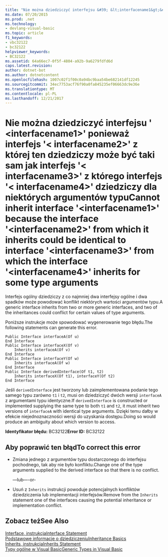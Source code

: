 ```yaml
---
title: "Nie można dziedziczyć interfejsu &#39; &lt;interfacename1&gt;&#39; ponieważ interfejs &#39;&lt; interfacename2&gt;&#39; z której ten dziedziczy może być taki sam jak interfejs &#39;&lt; interfacename3&gt;&#39; z którego interfejs &#39;&lt; interfacename4&gt;&#39; dziedziczy dla niektórych argumentów typu"
ms.date: 07/20/2015
ms.prod: .net
ms.technology:
- devlang-visual-basic
ms.topic: article
f1_keywords:
- vbc32122
- bc32122
helpviewer_keywords:
- BC32122
ms.assetid: 64a66ec7-0f5f-4804-a92b-9a6279fdfd6d
caps.latest.revision: 
author: dotnet-bot
ms.author: dotnetcontent
ms.openlocfilehash: 1007c02f1f00c0a94bc9baa54be682141df12245
ms.sourcegitcommit: 34ec7753acf76f90a0fa845235ef06663dc9e36e
ms.translationtype: MT
ms.contentlocale: pl-PL
ms.lasthandoff: 12/21/2017
---
```

# <a name="cannot-inherit-interface-39ltinterfacename1gt39-because-the-interface-39ltinterfacename2gt39-from-which-it-inherits-could-be-identical-to-interface-39ltinterfacename3gt39-from-which-the-interface-39ltinterfacename4gt39-inherits-for-some-type-arguments"></a><span data-ttu-id="e1f45-102">Nie można dziedziczyć interfejsu &#39; &lt;interfacename1&gt;&#39; ponieważ interfejs &#39;&lt; interfacename2&gt;&#39; z której ten dziedziczy może być taki sam jak interfejs &#39;&lt; interfacename3&gt;&#39; z którego interfejs &#39;&lt; interfacename4&gt;&#39; dziedziczy dla niektórych argumentów typu</span><span class="sxs-lookup"><span data-stu-id="e1f45-102">Cannot inherit interface &#39;&lt;interfacename1&gt;&#39; because the interface &#39;&lt;interfacename2&gt;&#39; from which it inherits could be identical to interface &#39;&lt;interfacename3&gt;&#39; from which the interface &#39;&lt;interfacename4&gt;&#39; inherits for some type arguments</span></span>
<span data-ttu-id="e1f45-103">Interfejs ogólny dziedziczy z co najmniej dwa interfejsy ogólne i dwa spadków może powodować konflikt niektórych wartości argumentów typu.</span><span class="sxs-lookup"><span data-stu-id="e1f45-103">A generic interface inherits from two or more generic interfaces, and two of the inheritances could conflict for certain values of type arguments.</span></span>  
  
 <span data-ttu-id="e1f45-104">Poniższe instrukcje może spowodować wygenerowanie tego błędu.</span><span class="sxs-lookup"><span data-stu-id="e1f45-104">The following statements can generate this error.</span></span>  
  
```  
Public Interface interfaceA(Of u)  
End Interface  
Public Interface interfaceX(Of v)  
    Inherits interfaceA(Of v)  
End Interface  
Public Interface interfaceY(Of w)  
    Inherits interfaceA(Of w)  
End Interface  
Public Interface derivedInterface(Of t1, t2)  
    Inherits interfaceX(Of t1), interfaceY(Of t2)  
End Interface  
```  
  
 <span data-ttu-id="e1f45-105">Jeśli `derivedInterface` jest tworzony lub zaimplementowana podanie tego samego typu zarówno `t1` i `t2`, musi on dziedziczyć dwóch wersji `interfaceA` z argumentami typu identyczne.</span><span class="sxs-lookup"><span data-stu-id="e1f45-105">If `derivedInterface` is constructed or implemented supplying the same type to both `t1` and `t2`, it must inherit two versions of `interfaceA` with identical type arguments.</span></span> <span data-ttu-id="e1f45-106">Dzięki temu dałby w efekcie niejednoznaczności wersji do uzyskania dostępu.</span><span class="sxs-lookup"><span data-stu-id="e1f45-106">Doing so would produce an ambiguity about which version to access.</span></span>  
  
 <span data-ttu-id="e1f45-107">**Identyfikator błędu:** BC32122</span><span class="sxs-lookup"><span data-stu-id="e1f45-107">**Error ID:** BC32122</span></span>  
  
## <a name="to-correct-this-error"></a><span data-ttu-id="e1f45-108">Aby poprawić ten błąd</span><span class="sxs-lookup"><span data-stu-id="e1f45-108">To correct this error</span></span>  
  
-   <span data-ttu-id="e1f45-109">Zmiana jednego z argumentów typu dostarczonego do interfejsu pochodnego, tak aby nie było konfliktu.</span><span class="sxs-lookup"><span data-stu-id="e1f45-109">Change one of the type arguments supplied to the derived interface so that there is no conflict.</span></span>  
  
     <span data-ttu-id="e1f45-110">—lub—</span><span class="sxs-lookup"><span data-stu-id="e1f45-110">-or-</span></span>  
  
-   <span data-ttu-id="e1f45-111">Usuń z `Inherits` instrukcji powoduje potencjalnych konfliktów dziedziczenia lub implementacji interfejsów.</span><span class="sxs-lookup"><span data-stu-id="e1f45-111">Remove from the `Inherits` statement one of the interfaces causing the potential inheritance or implementation conflict.</span></span>  
  
## <a name="see-also"></a><span data-ttu-id="e1f45-112">Zobacz też</span><span class="sxs-lookup"><span data-stu-id="e1f45-112">See Also</span></span>  
   
 [<span data-ttu-id="e1f45-113">Interface, instrukcja</span><span class="sxs-lookup"><span data-stu-id="e1f45-113">Interface Statement</span></span>](../../visual-basic/language-reference/statements/interface-statement.md)  
 [<span data-ttu-id="e1f45-114">Podstawowe informacje o dziedziczeniu</span><span class="sxs-lookup"><span data-stu-id="e1f45-114">Inheritance Basics</span></span>](../../visual-basic/programming-guide/language-features/objects-and-classes/inheritance-basics.md)  
 [<span data-ttu-id="e1f45-115">Inherits, instrukcja</span><span class="sxs-lookup"><span data-stu-id="e1f45-115">Inherits Statement</span></span>](../../visual-basic/language-reference/statements/inherits-statement.md)  
 [<span data-ttu-id="e1f45-116">Typy ogólne w Visual Basic</span><span class="sxs-lookup"><span data-stu-id="e1f45-116">Generic Types in Visual Basic</span></span>](../../visual-basic/programming-guide/language-features/data-types/generic-types.md)
